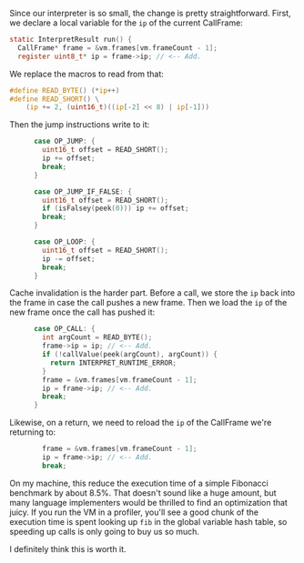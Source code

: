 Since our interpreter is so small, the change is pretty straightforward. First,
we declare a local variable for the `ip` of the current CallFrame:

```c
static InterpretResult run() {
  CallFrame* frame = &vm.frames[vm.frameCount - 1];
  register uint8_t* ip = frame->ip; // <-- Add.
```

We replace the macros to read from that:

```c
#define READ_BYTE() (*ip++)
#define READ_SHORT() \
    (ip += 2, (uint16_t)((ip[-2] << 8) | ip[-1]))
```

Then the jump instructions write to it:

```c
      case OP_JUMP: {
        uint16_t offset = READ_SHORT();
        ip += offset;
        break;
      }

      case OP_JUMP_IF_FALSE: {
        uint16_t offset = READ_SHORT();
        if (isFalsey(peek(0))) ip += offset;
        break;
      }

      case OP_LOOP: {
        uint16_t offset = READ_SHORT();
        ip -= offset;
        break;
      }
```

Cache invalidation is the harder part. Before a call, we store the `ip` back
into the frame in case the call pushes a new frame. Then we load the `ip` of
the new frame once the call has pushed it:

```c
      case OP_CALL: {
        int argCount = READ_BYTE();
        frame->ip = ip; // <-- Add.
        if (!callValue(peek(argCount), argCount)) {
          return INTERPRET_RUNTIME_ERROR;
        }
        frame = &vm.frames[vm.frameCount - 1];
        ip = frame->ip; // <-- Add.
        break;
      }
```

Likewise, on a return, we need to reload the `ip` of the CallFrame we're
returning to:

```c
        frame = &vm.frames[vm.frameCount - 1];
        ip = frame->ip; // <-- Add.
        break;
```

On my machine, this reduce the execution time of a simple Fibonacci benchmark by
about 8.5%. That doesn't sound like a huge amount, but many language
implementers would be thrilled to find an optimization that juicy. If you run
the VM in a profiler, you'll see a good chunk of the execution time is spent
looking up `fib` in the global variable hash table, so speeding up calls is only
going to buy us so much.

I definitely think this is worth it.
